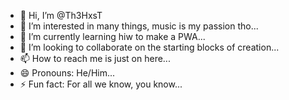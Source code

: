 - 👋 Hi, I’m @Th3HxsT
- 👀 I’m interested in many things, music is my passion tho...
- 🌱 I’m currently learning hiw to make a PWA...
- 💞️ I’m looking to collaborate on the starting blocks of creation...
- 📫 How to reach me is just on here...
- 😄 Pronouns: He/Him...
- ⚡ Fun fact: For all we know, you know...

<!---
Th3HxsT/Th3HxsT is a ✨ special ✨ repository because its `README.md` (this file) appears on your GitHub profile.
You can click the Preview link to take a look at your changes.
--->
